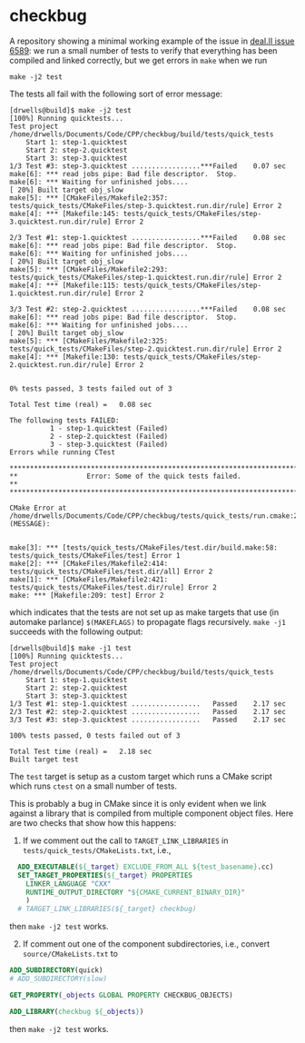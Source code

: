 # checkbug
A repository showing a minimal working example of the issue
in [deal.II issue 6589](https://github.com/dealii/dealii/issues/6589): we run a
small number of tests to verify that everything has been compiled and linked
correctly, but we get errors in `make` when we run
```
make -j2 test
```

The tests all fail with the following sort of error message:
```
[drwells@build]$ make -j2 test
[100%] Running quicktests...
Test project /home/drwells/Documents/Code/CPP/checkbug/build/tests/quick_tests
    Start 1: step-1.quicktest
    Start 2: step-2.quicktest
    Start 3: step-3.quicktest
1/3 Test #3: step-3.quicktest .................***Failed    0.07 sec
make[6]: *** read jobs pipe: Bad file descriptor.  Stop.
make[6]: *** Waiting for unfinished jobs....
[ 20%] Built target obj_slow
make[5]: *** [CMakeFiles/Makefile2:357: tests/quick_tests/CMakeFiles/step-3.quicktest.run.dir/rule] Error 2
make[4]: *** [Makefile:145: tests/quick_tests/CMakeFiles/step-3.quicktest.run.dir/rule] Error 2

2/3 Test #1: step-1.quicktest .................***Failed    0.08 sec
make[6]: *** read jobs pipe: Bad file descriptor.  Stop.
make[6]: *** Waiting for unfinished jobs....
[ 20%] Built target obj_slow
make[5]: *** [CMakeFiles/Makefile2:293: tests/quick_tests/CMakeFiles/step-1.quicktest.run.dir/rule] Error 2
make[4]: *** [Makefile:115: tests/quick_tests/CMakeFiles/step-1.quicktest.run.dir/rule] Error 2

3/3 Test #2: step-2.quicktest .................***Failed    0.08 sec
make[6]: *** read jobs pipe: Bad file descriptor.  Stop.
make[6]: *** Waiting for unfinished jobs....
[ 20%] Built target obj_slow
make[5]: *** [CMakeFiles/Makefile2:325: tests/quick_tests/CMakeFiles/step-2.quicktest.run.dir/rule] Error 2
make[4]: *** [Makefile:130: tests/quick_tests/CMakeFiles/step-2.quicktest.run.dir/rule] Error 2


0% tests passed, 3 tests failed out of 3

Total Test time (real) =   0.08 sec

The following tests FAILED:
          1 - step-1.quicktest (Failed)
          2 - step-2.quicktest (Failed)
          3 - step-3.quicktest (Failed)
Errors while running CTest

***************************************************************************
**                 Error: Some of the quick tests failed.                **
***************************************************************************

CMake Error at /home/drwells/Documents/Code/CPP/checkbug/tests/quick_tests/run.cmake:22 (MESSAGE):


make[3]: *** [tests/quick_tests/CMakeFiles/test.dir/build.make:58: tests/quick_tests/CMakeFiles/test] Error 1
make[2]: *** [CMakeFiles/Makefile2:414: tests/quick_tests/CMakeFiles/test.dir/all] Error 2
make[1]: *** [CMakeFiles/Makefile2:421: tests/quick_tests/CMakeFiles/test.dir/rule] Error 2
make: *** [Makefile:209: test] Error 2
```
which indicates that the tests are not set up as make targets that use (in
automake parlance) `$(MAKEFLAGS)` to propagate flags recursively. `make -j1`
succeeds with the following output:

```
[drwells@build]$ make -j1 test
[100%] Running quicktests...
Test project /home/drwells/Documents/Code/CPP/checkbug/build/tests/quick_tests
    Start 1: step-1.quicktest
    Start 2: step-2.quicktest
    Start 3: step-3.quicktest
1/3 Test #1: step-1.quicktest .................   Passed    2.17 sec
2/3 Test #2: step-2.quicktest .................   Passed    2.17 sec
3/3 Test #3: step-3.quicktest .................   Passed    2.17 sec

100% tests passed, 0 tests failed out of 3

Total Test time (real) =   2.18 sec
Built target test
```

The `test` target is setup as a custom target which runs a CMake script which
runs `ctest` on a small number of tests.

This is probably a bug in CMake since it is only evident when we link against a
library that is compiled from multiple component object files. Here are two
checks that show how this happens:

1. If we comment out the call to `TARGET_LINK_LIBRARIES` in
`tests/quick_tests/CMakeLists.txt`, i.e.,
```cmake
  ADD_EXECUTABLE(${_target} EXCLUDE_FROM_ALL ${test_basename}.cc)
  SET_TARGET_PROPERTIES(${_target} PROPERTIES
    LINKER_LANGUAGE "CXX"
    RUNTIME_OUTPUT_DIRECTORY "${CMAKE_CURRENT_BINARY_DIR}"
    )
  # TARGET_LINK_LIBRARIES(${_target} checkbug)
```

then `make -j2 test` works.

2. If comment out one of the component subdirectories, i.e., convert
`source/CMakeLists.txt` to
```cmake
ADD_SUBDIRECTORY(quick)
# ADD_SUBDIRECTORY(slow)

GET_PROPERTY(_objects GLOBAL PROPERTY CHECKBUG_OBJECTS)

ADD_LIBRARY(checkbug ${_objects})
```
then `make -j2 test` works.
